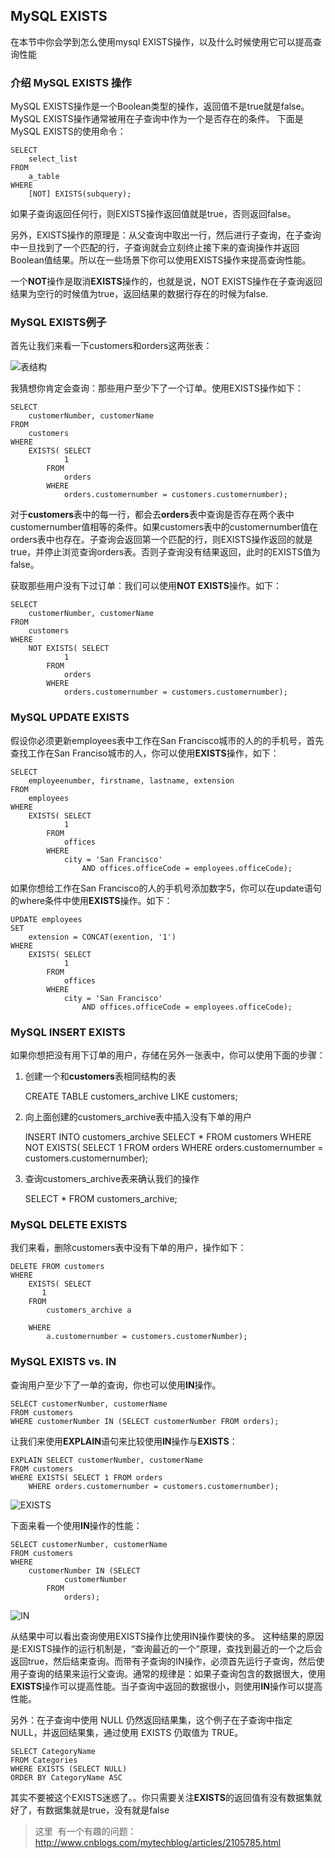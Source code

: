 ## MySQL EXISTS
在本节中你会学到怎么使用mysql EXISTS操作，以及什么时候使用它可以提高查询性能
### 介绍 MySQL EXISTS 操作
MySQL EXISTS操作是一个Boolean类型的操作，返回值不是true就是false。MySQL EXISTS操作通常被用在子查询中作为一个是否存在的条件。
下面是MySQL EXISTS的使用命令：

    SELECT 
        select_list
    FROM
        a_table
    WHERE
        [NOT] EXISTS(subquery);
如果子查询返回任何行，则EXISTS操作返回值就是true，否则返回false。

另外，EXISTS操作的原理是：从父查询中取出一行，然后进行子查询，在子查询中一旦找到了一个匹配的行，子查询就会立刻终止接下来的查询操作并返回Boolean值结果。所以在一些场景下你可以使用EXISTS操作来提高查询性能。

一个**NOT**操作是取消**EXISTS**操作的，也就是说，NOT EXISTS操作在子查询返回结果为空行的时候值为true，返回结果的数据行存在的时候为false.

### MySQL EXISTS例子
首先让我们来看一下customers和orders这两张表：

![表结构](http://www.mysqltutorial.org/wp-content/uploads/2009/12/customers_orders_tables.png)

我猜想你肯定会查询：那些用户至少下了一个订单。使用EXISTS操作如下：

    SELECT 
        customerNumber, customerName
    FROM
        customers
    WHERE
        EXISTS( SELECT 
                1
            FROM
                orders
            WHERE
                orders.customernumber = customers.customernumber);

对于**customers**表中的每一行，都会去**orders**表中查询是否存在两个表中customernumber值相等的条件。如果customers表中的customernumber值在orders表中也存在。子查询会返回第一个匹配的行，则EXISTS操作返回的就是true，并停止浏览查询orders表。否则子查询没有结果返回，此时的EXISTS值为false。
 
获取那些用户没有下过订单：我们可以使用**NOT EXISTS**操作。如下：

    SELECT 
        customerNumber, customerName
    FROM
        customers
    WHERE
        NOT EXISTS( SELECT 
                1
            FROM
                orders
            WHERE
                orders.customernumber = customers.customernumber);

### MySQL UPDATE EXISTS
假设你必须更新employees表中工作在San Francisco城市的人的的手机号，首先查找工作在San Franciso城市的人，你可以使用**EXISTS**操作，如下：
    
    SELECT 
        employeenumber, firstname, lastname, extension
    FROM
        employees
    WHERE
        EXISTS( SELECT 
                1
            FROM
                offices
            WHERE
                city = 'San Francisco'
                    AND offices.officeCode = employees.officeCode);
如果你想给工作在San Francisco的人的手机号添加数字5，你可以在update语句的where条件中使用**EXISTS**操作。如下：

    UPDATE employees 
    SET 
        extension = CONCAT(exention, '1')
    WHERE
        EXISTS( SELECT 
                1
            FROM
                offices
            WHERE
                city = 'San Francisco'
                    AND offices.officeCode = employees.officeCode);
### MySQL INSERT EXISTS
如果你想把没有用下订单的用户，存储在另外一张表中，你可以使用下面的步骤：

1. 创建一个和**customers**表相同结构的表
   
    CREATE TABLE customers_archive LIKE customers;
2. 向上面创建的customers_archive表中插入没有下单的用户
   
    INSERT INTO customers_archive
    SELECT * FROM customers
    WHERE NOT EXISTS( SELECT 
                1
            FROM
                orders
            WHERE
                orders.customernumber = customers.customernumber);
3. 查询customers_archive表来确认我们的操作

    SELECT * FROM customers_archive; 
### MySQL DELETE EXISTS
我们来看，删除customers表中没有下单的用户，操作如下：

    DELETE FROM customers
    WHERE
        EXISTS( SELECT 
           1
        FROM
            customers_archive a
    
        WHERE
            a.customernumber = customers.customerNumber);
### MySQL EXISTS vs. IN
查询用户至少下了一单的查询，你也可以使用**IN**操作。

    SELECT customerNumber, customerName
    FROM customers
    WHERE customerNumber IN (SELECT customerNumber FROM orders);
让我们来使用**EXPLAIN**语句来比较使用**IN**操作与**EXISTS**：

    EXPLAIN SELECT customerNumber, customerName
    FROM customers
    WHERE EXISTS( SELECT 1 FROM orders
        WHERE orders.customernumber = customers.customernumber); 

![EXISTS](http://www.mysqltutorial.org/wp-content/uploads/2016/01/MySQL-EXISTS-vs-IN-EXISTS-performance.jpg)

下面来看一个使用**IN**操作的性能：
    
    SELECT customerNumber, customerName
    FROM customers
    WHERE
        customerNumber IN (SELECT 
                customerNumber
            FROM
                orders);

![IN](http://www.mysqltutorial.org/wp-content/uploads/2016/01/MySQL-EXISTS-vs-IN-IN-performance.jpg)

从结果中可以看出查询使用EXISTS操作比使用IN操作要快的多。
这种结果的原因是:EXISTS操作的运行机制是，“查询最近的一个”原理，查找到最近的一个之后会返回true，然后结束查询。而带有子查询的IN操作，必须首先运行子查询，然后使用子查询的结果来运行父查询。通常的规律是：如果子查询包含的数据很大，使用**EXISTS**操作可以提高性能。当子查询中返回的数据很小，则使用**IN**操作可以提高性能。

另外：在子查询中使用 NULL 仍然返回结果集，这个例子在子查询中指定 NULL，并返回结果集，通过使用 EXISTS 仍取值为 TRUE。

    SELECT CategoryName
    FROM Categories
    WHERE EXISTS (SELECT NULL)
    ORDER BY CategoryName ASC
其实不要被这个EXISTS迷惑了。。你只需要关注**EXISTS**的返回值有没有数据集就好了，有数据集就是true，没有就是false
> 这里
  有一个有趣的问题：http://www.cnblogs.com/mytechblog/articles/2105785.html 
 
    



